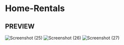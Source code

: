 # Home-Rentals

## PREVIEW   

![Screenshot (25)](https://user-images.githubusercontent.com/107735530/230566842-9a8755be-635e-481e-961a-d4455042cd0f.png)
![Screenshot (26)](https://user-images.githubusercontent.com/107735530/230566859-01983393-ad48-4b60-8553-f5b8d5c979fb.png)
![Screenshot (27)](https://user-images.githubusercontent.com/107735530/230566863-f3ac6e9c-45ce-452c-80fb-01bab096d440.png)

